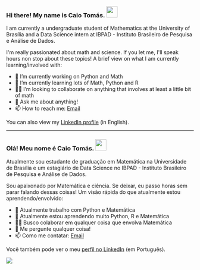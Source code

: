 ### Hi there! My name is Caio Tomás. <img src="https://raw.githubusercontent.com/MartinHeinz/MartinHeinz/master/wave.gif" width="30px">

I am currently a undergraduate student of Mathematics at the University of Brasília and a Data Science intern at IBPAD - Instituto Brasileiro de Pesquisa e Análise de Dados. 

I'm really passionated about math and science. If you let me, I'll speak hours non stop about these topics! A brief view on what I am currently learning/involved with:

- 🔭 I’m currently working on Python and Math
- 🌱 I’m currently learning lots of Math, Python and R
- 🤝🏼 I’m looking to collaborate on anything that involves at least a little bit of math
- 💬 Ask me about anything!
- 📫 How to reach me: [Email](caiotomas6@gmail.com)

You can also view my [LinkedIn profile](https://www.linkedin.com/in/caiotomas/?locale=en_US) (in English).

------------------------------------------------------

### Olá! Meu nome é Caio Tomás. <img src="https://raw.githubusercontent.com/MartinHeinz/MartinHeinz/master/wave.gif" width="30px">

Atualmente sou estudante de graduação em Matemática na Universidade de Brasília e um estagiário de Data Science no IBPAD - Instituto Brasileiro de Pesquisa e Análise de Dados.

Sou apaixonado por Matemática e ciência. Se deixar, eu passo horas sem parar falando dessas coisas! Um visão rápida do que atualmente estou aprendendo/envolvido:

- 🔭 Atualmente trabalho com Python e Matemática
- 🌱 Atualmente estou aprendendo muito Python, R e Matemática
- 🤝🏼 Busco colaborar em qualquer coisa que envolva Matemática
- 💬 Me pergunte qualquer coisa!
- 📫 Como me contatar: [Email](caiotomas6@gmail.com)

Você também pode ver o meu [perfil no LinkedIn](https://www.linkedin.com/in/caiotomas/) (em Português).

<img src='https://github-readme-stats.vercel.app/api/top-langs/?username=CaioTomas&layout=compact&theme=highcontrast'>
